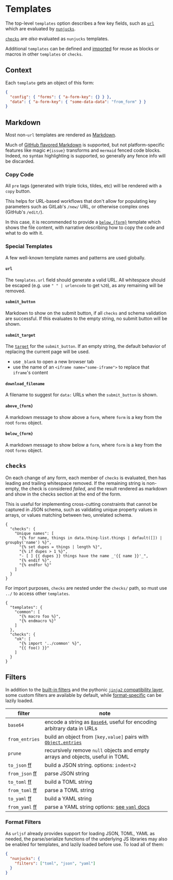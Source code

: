 # Templates

The top-level `templates` option describes a few key fields, such as [`url`](#url) which
are evaluated by [`nunjucks`][nunjucks].

[`checks`](#checks) are _also_ evaluated as `nunjucks` templates.

Additional `templates` can be defined and [imported][import] for reuse as blocks or
macros in other `templates` or `checks`.

[nunjucks]: https://mozilla.github.io/nunjucks/templating.html
[import]: https://mozilla.github.io/nunjucks/templating.html#import

## Context

Each `template` gets an object of this form:

```json
{
  "config": { "forms": { "a-form-key": {} } },
  "data": { "a-form-key": { "some-data-data": "from_form" } }
}
```

## Markdown

Most non-`url` templates are rendered as [Markdown][md].

Much of [GitHub flavored Markdown][gfm] is supported, but not platform-specific features
like magic `#{issue}` transforms and `mermaid` fenced code blocks. Indeed, no syntax
highlighting is supported, so generally any fence info will be discarded.

[gfm]: https://github.github.com/gfm
[md]: https://daringfireball.net/projects/markdown

### Copy Code

All `pre` tags (generated with triple ticks, tildes, etc) will be rendered with a `copy`
button.

This helps for URL-based workflows that don't allow for populating key parameters such
as GitLab's `/new/` URL, or otherwise complex ones (GitHub's `/edit/`).

In this case, it is recommended to provide a [`below_{form}`](#below-form) template
which shows the file content, with narrative describing how to copy the code and what to
do with it.

### Special Templates

A few well-known template names and patterns are used globally.

#### `url`

The `templates.url` field should generate a valid URL. All whitespace should be escaped
(e.g. use `" " | urlencode` to get `%20`), as any remaining will be removed.

#### `submit_button`

Markdown to show on the submit button, if all `checks` and schema validation are
successful. If this evaluates to the empty string, no submit button will be shown.

#### `submit_target`

The [`target`][target] for the `submit_button`. If an empty string, the default behavior
of replacing the current page will be used.

- use `_blank` to open a new browser tab
- use the name of an `<iframe name="some-iframe">` to replace that `iframe`'s content

[target]: https://developer.mozilla.org/en-US/docs/Web/API/HTMLAnchorElement/target

#### `download_filename`

A filename to suggest for `data:` URLs when the `submit_button` is shown.

#### `above_{form}`

A markdown message to show above a `form`, where `form` is a key from the root `forms`
object.

#### `below_{form}`

A markdown message to show below a `form`, where `form` is a key from the root `forms`
object.

## `checks`

On each change of any form, each member of `checks` is evaluated, then has leading and
trailing whitespace removed. If the remaining string is non-empty, the check is
considered _failed_, and the result rendered as markdown and show in the checks section
at the end of the form.

This is useful for implementing cross-cutting constraints that cannot be captured in
JSON schema, such as validating unique property values in arrays, or values matching
between two, unrelated schema.

```yaml+jinja
{
  "checks": {
    "Unique names": [
      "{% for name, things in data.thing-list.things | default([]) | groupby('name') %}",
      "{% set dupes = things | length %}",
      "{% if dupes > 1 %}",
      "- [ ] {{ dupes }} things have the name _'{{ name }}'_",
      "{% endif %}",
      "{% endfor %}"
    ]
  }
}
```

For import purposes, `checks` are nested under the `checks/` path, so must use `../` to
access other `templates`.

```yaml+jinja
{
  "templates": {
    "common": [
      "{% macro foo %}",
      "{% endmacro %}"
    ]
  },
  "checks": {
    "ok": [
      "{% import '../common' %}",
      "{{ foo() }}"
    ]
  }
}
```

## Filters

In addition to the [built-in filters][nunjucks-builtins] and the pythonic [`jinja2`
compatibility layer][jinjacompat], some custom filters are available by default, while
[format-specific](#format-filters) can be lazily loaded.

| filter           | note                                                                              |
| ---------------- | --------------------------------------------------------------------------------- |
| `base64`         | encode a string as [`Base64`][base64], useful for encoding arbitrary data in URLs |
| `from_entries`   | build an object from `[key,value]` pairs with [`Object.entries`][entries]         |
| `prune`          | recursively remove `null` objects and empty arrays and objects, useful in TOML    |
| `to_json` [ff]   | build a JSON string. options: `indent=2`                                          |
| `from_json` [ff] | parse JSON string                                                                 |
| `to_toml` [ff]   | build a TOML string                                                               |
| `from_toml` [ff] | parse a TOML string                                                               |
| `to_yaml` [ff]   | build a YAML string                                                               |
| `from_yaml` [ff] | parse a YAML string options: [see `yaml` docs][yaml-docs]                         |

[jinjacompat]: https://mozilla.github.io/nunjucks/api.html#installjinjacompat
[nunjucks-builtins]: https://mozilla.github.io/nunjucks/templating.html#builtin-filters
[base64]: https://developer.mozilla.org/en-US/docs/Glossary/Base64
[entries]:
  https://developer.mozilla.org/en-US/docs/Web/JavaScript/Reference/Global_Objects/Object/entries
[yaml-docs]: https://eemeli.org/yaml/v1/#options

### Format Filters

[ff]: #format-filters

As `urljsf` already provides support for loading JSON, TOML, YAML as needed, the
parse/serialize functions of the underlying JS libraries may also be enabled for
templates, and lazily loaded before use. To load all of them:

```json
{
  "nunjucks": {
    "filters": ["toml", "json", "yaml"]
  }
}
```
